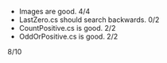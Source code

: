 * Images are good. 4/4
* LastZero.cs should search backwards. 0/2
* CountPositive.cs is good. 2/2
* OddOrPositive.cs is good. 2/2

8/10
